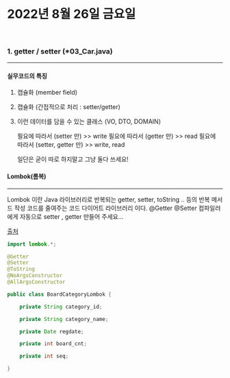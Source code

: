 # 2022년 8월 26일 금요일
<br>


### 1. getter / setter (*03_Car.java)
---

#### 실무코드의 특징

 1. 캡슐화 (member field)
 2.	캡슐화 (간접적으로 처리 : setter/getter)
 3. 이런 데이터를 담을 수 있는 클래스 (VO, DTO, DOMAIN)

    필요에 따라서 (setter 만)			>> write
    필요에 따라서 (getter 만)			>> read
    필요에 따라서 (setter, getter 만)	>> write, read
	
    일단은 굳이 따로 하지말고 그냥 둘다 쓰세요!


#### Lombok(롬복)
---
 Lombok 이란 Java 라이브러리로 반복되는 getter, setter, toString .. 등의 반복 메서드 작성 코드를 줄여주는 코드 다이어트 라이브러리 이다.
 @Getter
 @Setter
 컴파일러에게 자동으로 setter , getter 만들어 주세요...
 
 [출처](https://cheershennah.tistory.com/183)

```java
import lombok.*;

@Getter
@Setter
@ToString
@NoArgsConstructor
@AllArgsConstructor

public class BoardCategoryLombok {

    private String category_id;

    private String category_name;

    private Date regdate;

    private int board_cnt;

    private int seq;

}

```